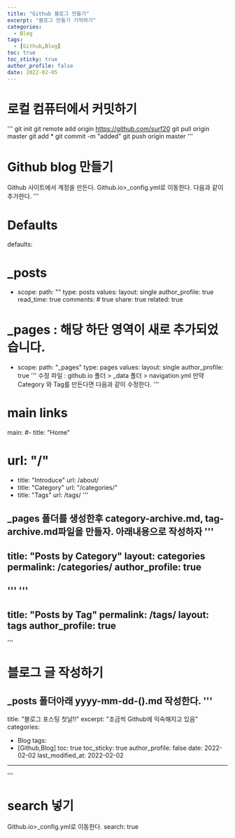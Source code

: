 ```yaml
---
title: "Github 블로그 만들기"
excerpt: "블로그 만들기 기억하기"
categories: 
  - Blog
tags: 
  - [Github,Blog]
toc: true
toc_sticky: true
author_profile: false
date: 2022-02-05
---
```


# 로컬 컴퓨터에서 커밋하기
'''
git init
git remote add origin https://github.com/surf20
git pull origin master
git add *
git commit -m "added"
git push origin master
'''
# Github blog 만들기
Github 사이트에서 계정을 만든다.
Github.io>_config.yml로 이동한다.
다음과 같이 추가한다.
'''
# Defaults
defaults:
  # _posts
  - scope:
      path: ""
      type: posts
    values:
      layout: single
      author_profile: true
      read_time: true
      comments: # true
      share: true
      related: true
  
  # _pages                      : 해당 하단 영역이 새로 추가되었습니다.
  - scope:
      path: "_pages"
      type: pages
    values:
      layout: single
      author_profile: true
'''
수정 파일 : github.io 폴더 > _data 폴더 > navigation.yml
만약 Category 와 Tag를 만든다면
다음과 같이 수정한다.
'''
# main links
main:
  #- title: "Home"
  #  url: "/"
  - title: "Introduce"
    url: /about/
  - title: "Category"
    url: "/categories/"
  - title: "Tags"
    url: /tags/
 '''
 
 _pages 폴더를 생성한후 category-archive.md, tag-archive.md파일을 만들자.
 아래내용으로 작성하자
'''
--
title: "Posts by Category"
layout: categories
permalink: /categories/
author_profile: true
---
'''
'''
---
title: "Posts by Tag"
permalink: /tags/
layout: tags
author_profile: true
---
'''

# 블로그 글 작성하기
_posts 폴더아래 yyyy-mm-dd-().md 작성한다.
'''
---
title: "블로그 포스팅 첫날!!"
excerpt: "조금씩 Github에 익숙해지고 있음"
categories: 
  - Blog
tags: 
  - [Github,Blog]
toc: true
toc_sticky: true
author_profile: false
date: 2022-02-02
last_modified_at: 2022-02-02
---
'''

# search 넣기
Github.io>_config.yml로 이동한다.
search: true

